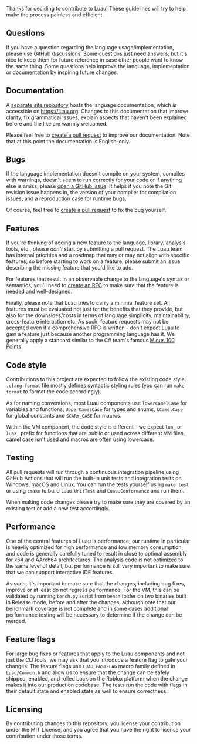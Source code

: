 Thanks for deciding to contribute to Luau! These guidelines will try to help make the process painless and efficient.

## Questions

If you have a question regarding the language usage/implementation, please [use GitHub discussions](https://github.com/luau-lang/luau/discussions).
Some questions just need answers, but it's nice to keep them for future reference in case other people want to know the same thing.
Some questions help improve the language, implementation or documentation by inspiring future changes.

## Documentation

A [separate site repository](https://github.com/luau-lang/site) hosts the language documentation, which is accessible on https://luau.org.
Changes to this documentation that improve clarity, fix grammatical issues, explain aspects that haven't been explained before and the like are warmly welcomed.

Please feel free to [create a pull request](https://help.github.com/articles/about-pull-requests/) to improve our documentation. Note that at this point the documentation is English-only.

## Bugs

If the language implementation doesn't compile on your system, compiles with warnings, doesn't seem to run correctly for your code or if anything else is amiss, please [open a GitHub issue](https://github.com/luau-lang/luau/issues/new).
It helps if you note the Git revision issue happens in, the version of your compiler for compilation issues, and a reproduction case for runtime bugs.

Of course, feel free to [create a pull request](https://help.github.com/articles/about-pull-requests/) to fix the bug yourself.

## Features

If you're thinking of adding a new feature to the language, library, analysis tools, etc., please *don't* start by submitting a pull request.
The Luau team has internal priorities and a roadmap that may or may not align with specific features, so before starting to work on a feature, please submit an issue describing the missing feature that you'd like to add.

For features that result in an observable change to the language's syntax or semantics, you'll need to [create an RFC](https://github.com/luau-lang/rfcs/blob/master/README.md) to make sure that the feature is needed and well-designed.

Finally, please note that Luau tries to carry a minimal feature set. All features must be evaluated not just for the benefits that they provide, but also for the downsides/costs in terms of language simplicity, maintainability, cross-feature interaction etc.
As such, feature requests may not be accepted even if a comprehensive RFC is written - don't expect Luau to gain a feature just because another programming language has it.
We generally apply a standard similar to the C\# team's famous [Minus 100 Points](https://learn.microsoft.com/en-us/archive/blogs/ericgu/minus-100-points).

## Code style

Contributions to this project are expected to follow the existing code style.
`.clang-format` file mostly defines syntactic styling rules (you can run `make format` to format the code accordingly).

As for naming conventions, most Luau components use `lowerCamelCase` for variables and functions, `UpperCamelCase` for types and enums, `kCamelCase` for global constants and `SCARY_CASE` for macros.

Within the VM component, the code style is different - we expect `lua_` or `luaX_` prefix for functions that are public or used across different VM files, camel case isn't used and macros are often using lowercase.

## Testing

All pull requests will run through a continuous integration pipeline using GitHub Actions that will run the built-in unit tests and integration tests on Windows, macOS and Linux.
You can run the tests yourself using `make test` or using `cmake` to build `Luau.UnitTest` and `Luau.Conformance` and run them.

When making code changes please try to make sure they are covered by an existing test or add a new test accordingly.

## Performance

One of the central features of Luau is performance; our runtime in particular is heavily optimized for high performance and low memory consumption, and code is generally carefully tuned to result in close to optimal assembly for x64 and AArch64 architectures. The analysis code is not optimized to the same level of detail, but performance is still very important to make sure that we can support interactive IDE features.

As such, it's important to make sure that the changes, including bug fixes, improve or at least do not regress performance. For the VM, this can be validated by running `bench.py` script from `bench` folder on two binaries built in Release mode, before and after the changes, although note that our benchmark coverage is not complete and in some cases additional performance testing will be necessary to determine if the change can be merged.

## Feature flags

For large bug fixes or features that apply to the Luau components and not just the CLI tools, we may ask that you introduce a feature flag to gate your changes. The feature flags use `LUAU_FASTFLAG` macro family defined in `Luau/Common.h` and allow us to ensure that the change can be safely shipped, enabled, and rolled back on the Roblox platform when the change makes it into our production codebase. The tests run the code with flags in their default state and enabled state as well to ensure correctness.

## Licensing

By contributing changes to this repository, you license your contribution under the MIT License, and you agree that you have the right to license your contribution under those terms.
